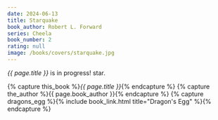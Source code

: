```yaml
---
date: 2024-06-13
title: Starquake
book_author: Robert L. Forward
series: Cheela
book_number: 2
rating: null
image: /books/covers/starquake.jpg
---
```


<cite class="book-title">{{ page.title }}</cite> is in progress!
star.

{% capture this_book %}<cite class="book-title">{{ page.title }}</cite>{% endcapture %}
{% capture the_author %}<span class="author-name">{{ page.book_author }}</span>{% endcapture %}
{% capture dragons_egg %}{% include book_link.html title="Dragon's Egg" %}{% endcapture %}
